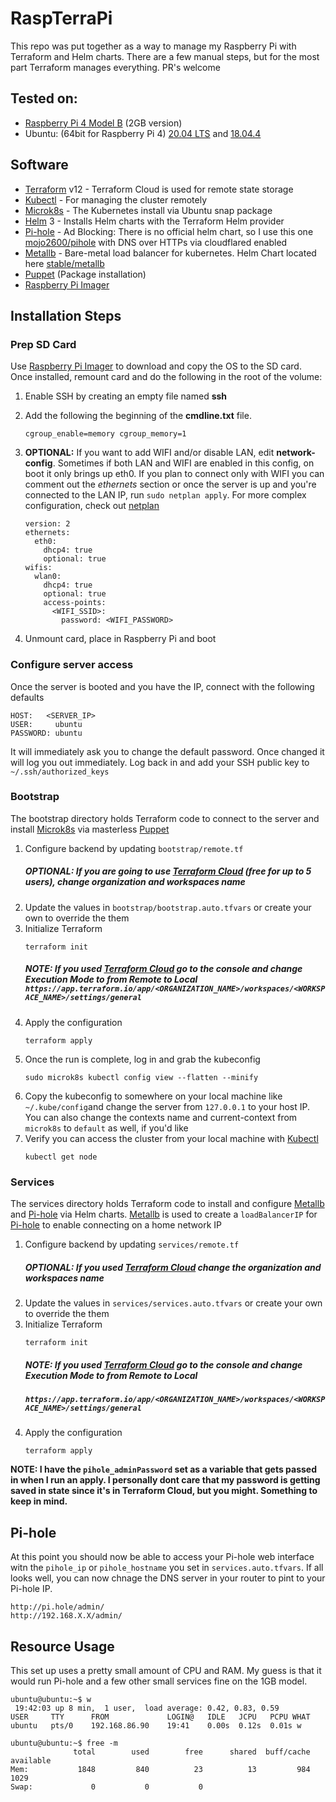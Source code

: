 # RaspTerraPi 
This repo was put together as a way to manage my Raspberry Pi with Terraform and Helm charts. There are a few manual steps, but for the most part Terraform manages everything. PR's welcome

## Tested on:
* [Raspberry Pi 4 Model B](https://www.raspberrypi.org/products/raspberry-pi-4-model-b/) (2GB version)
* Ubuntu: (64bit for Raspberry Pi 4) [20.04 LTS](https://ubuntu.com/download/raspberry-pi) and  [18.04.4](http://cdimage.ubuntu.com/releases/18.04.4/release/ubuntu-18.04.4-preinstalled-server-arm64+raspi4.img.xz)

## Software
* [Terraform](https://www.terraform.io/) v12 - Terraform Cloud is used for remote state storage
* [Kubectl](https://kubernetes.io/docs/tasks/tools/install-kubectl/) - For managing the cluster remotely
* [Microk8s](https://microk8s.io/) - The Kubernetes install via Ubuntu snap package
* [Helm](https://helm.sh/) 3 - Installs Helm charts with the Terraform Helm provider
* [Pi-hole](https://pi-hole.net/) - Ad Blocking: There is no official helm chart, so I use this one [mojo2600/pihole](https://hub.helm.sh/charts/mojo2600/pihole) with DNS over HTTPs via cloudflared enabled
* [Metallb](https://metallb.universe.tf/) - Bare-metal load balancer for kubernetes. Helm Chart located here [stable/metallb](https://github.com/helm/charts/tree/master/stable/metallb)
* [Puppet](https://puppet.com/) (Package installation)
* [Raspberry Pi Imager](https://www.raspberrypi.org/blog/raspberry-pi-imager-imaging-utility/)

## Installation Steps

### Prep SD Card
Use [Raspberry Pi Imager](https://www.raspberrypi.org/blog/raspberry-pi-imager-imaging-utility/) to download and copy the OS to the SD card.
Once installed, remount card and do the following in the root of the volume:

1. Enable SSH by creating an empty file named **ssh**
1. Add the following the beginning of the **cmdline.txt** file.
    ```
    cgroup_enable=memory cgroup_memory=1
    ```
1. **OPTIONAL:** If you want to add WIFI and/or disable LAN, edit **network-config**. Sometimes if both LAN and WIFI are enabled in this config, on boot it only brings up eth0. If you plan to connect only with WIFI you can comment out the _ethernets_ section or once the server is up and you're connected to the LAN IP, run `sudo netplan apply`. For more complex configuration, check out [netplan](https://ubuntu.com/blog/ubuntu-bionic-netplan)

    ```
    version: 2
    ethernets:
      eth0:
        dhcp4: true
        optional: true
    wifis:
      wlan0:
        dhcp4: true
        optional: true
        access-points:
          <WIFI_SSID>:
            password: <WIFI_PASSWORD>
    ```
1. Unmount card, place in Raspberry Pi and boot

### Configure server access
Once the server is booted and you have the IP, connect with the following defaults
```
HOST:   <SERVER_IP>
USER:     ubuntu
PASSWORD: ubuntu
```
It will immediately ask you to change the default password. Once changed it will log you out immediately. Log back in and add your SSH public key to `~/.ssh/authorized_keys`

### Bootstrap
The bootstrap directory holds Terraform code to connect to the server and install [Microk8s](https://microk8s.io/) via masterless [Puppet](https://puppet.com/)

1. Configure backend by updating `bootstrap/remote.tf`
    ##### OPTIONAL: If you are going to use [Terraform Cloud](https://www.hashicorp.com/products/terraform/pricing/) (free for up to 5 users), change organization and workspaces name
1. Update the values in `bootstrap/bootstrap.auto.tfvars` or create your own to override the them
1. Initialize Terraform
    ```
    terraform init
    ```
    ##### NOTE: If you used [Terraform Cloud](https://www.hashicorp.com/products/terraform/pricing/) go to the console and change Execution Mode to from **Remote** to **Local** `https://app.terraform.io/app/<ORGANIZATION_NAME>/workspaces/<WORKSPACE_NAME>/settings/general`
1. Apply the configuration
    ```
    terraform apply
    ```
1. Once the run is complete, log in and grab the kubeconfig
    ```
    sudo microk8s kubectl config view --flatten --minify
    ```
1. Copy the kubeconfig to somewhere on your local machine like `~/.kube/config`and change the server from `127.0.0.1` to your host IP. You can also change the contexts name and current-context from `microk8s` to `default` as well, if you'd like
1. Verify you can access the cluster from your local machine with [Kubectl](https://kubernetes.io/docs/tasks/tools/install-kubectl/)
    ```
    kubectl get node
    ```

### Services
The services directory holds Terraform code to install and configure [Metallb](https://metallb.universe.tf/) and [Pi-hole](https://pi-hole.net/) via Helm charts. [Metallb](https://metallb.universe.tf/) is used to create a `loadBalancerIP` for [Pi-hole](https://pi-hole.net/) to enable connecting on a home network IP

1. Configure backend by updating `services/remote.tf`
    ##### OPTIONAL: If you used [Terraform Cloud](https://www.hashicorp.com/products/terraform/pricing/) change the organization and workspaces name
1. Update the values in `services/services.auto.tfvars` or create your own to override the them
1. Initialize Terraform
    ```
    terraform init
    ```
    ##### NOTE: If you used [Terraform Cloud](https://www.hashicorp.com/products/terraform/pricing/) go to the console and change Execution Mode to from **Remote** to **Local** 
    ##### ```https://app.terraform.io/app/<ORGANIZATION_NAME>/workspaces/<WORKSPACE_NAME>/settings/general```
1. Apply the configuration
    ```
    terraform apply
    ```
**NOTE: I have the `pihole_adminPassword` set as a variable that gets passed in when I run an apply. I personally dont care that my password is getting saved in state since it's in Terraform Cloud, but you might. Something to keep in mind.**

## Pi-hole
At this point you should now be able to access your Pi-hole web interface witn the `pihole_ip` or `pihole_hostname` you set in `services.auto.tfvars`. If all looks well, you can now chnage the DNS server in your router to pint to your Pi-hole IP.

```
http://pi.hole/admin/
http://192.168.X.X/admin/
```


## Resource Usage
This set up uses a pretty small amount of CPU and RAM. My guess is that it would run Pi-hole and a few other small services fine on the 1GB model.

```
ubuntu@ubuntu:~$ w
 19:42:03 up 8 min,  1 user,  load average: 0.42, 0.83, 0.59
USER     TTY      FROM             LOGIN@   IDLE   JCPU   PCPU WHAT
ubuntu   pts/0    192.168.86.90    19:41    0.00s  0.12s  0.01s w
```
```
ubuntu@ubuntu:~$ free -m
              total        used        free      shared  buff/cache   available
Mem:           1848         840          23          13         984        1029
Swap:             0           0           0
```
